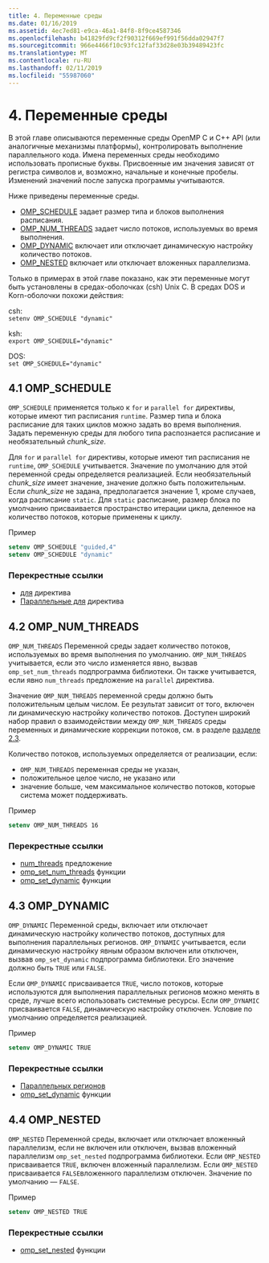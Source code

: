 ```yaml
---
title: 4. Переменные среды
ms.date: 01/16/2019
ms.assetid: 4ec7ed81-e9ca-46a1-84f8-8f9ce4587346
ms.openlocfilehash: b41829fd9cf2f90312f669ef991f56dda02947f7
ms.sourcegitcommit: 966e4466f10c93fc12faf33d28e03b39489423fc
ms.translationtype: MT
ms.contentlocale: ru-RU
ms.lasthandoff: 02/11/2019
ms.locfileid: "55987060"
---
```

# <a name="4-environment-variables"></a>4. Переменные среды

В этой главе описываются переменные среды OpenMP C и C++ API (или аналогичные механизмы платформы), контролировать выполнение параллельного кода.  Имена переменных среды необходимо использовать прописные буквы. Присвоенные им значения зависят от регистра символов и, возможно, начальные и конечные пробелы.  Изменений значений после запуска программы учитываются.

Ниже приведены переменные среды.

- [OMP_SCHEDULE](#41-omp_schedule) задает размер типа и блоков выполнения расписания.
- [OMP_NUM_THREADS](#42-omp_num_threads) задает число потоков, используемых во время выполнения.
- [OMP_DYNAMIC](#43-omp_dynamic) включает или отключает динамическую настройку количество потоков.
- [OMP_NESTED](#44-omp_nested) включает или отключает вложенных параллелизма.

Только в примерах в этой главе показано, как эти переменные могут быть установлены в средах-оболочках (csh) Unix C. В средах DOS и Korn-оболочки похожи действия:

csh:  
`setenv OMP_SCHEDULE "dynamic"`

ksh:  
`export OMP_SCHEDULE="dynamic"`

DOS:  
`set OMP_SCHEDULE="dynamic"`

## <a name="41-omp_schedule"></a>4.1 OMP_SCHEDULE

`OMP_SCHEDULE` применяется только к `for` и `parallel for` директивы, которые имеют тип расписания `runtime`. Размер типа и блока расписание для таких циклов можно задать во время выполнения. Задать переменную среды для любого типа распознается расписание и необязательный *chunk_size*.

Для `for` и `parallel for` директивы, которые имеют тип расписания не `runtime`, `OMP_SCHEDULE` учитывается. Значение по умолчанию для этой переменной среды определяется реализацией. Если необязательный *chunk_size* имеет значение, значение должно быть положительным. Если *chunk_size* не задана, предполагается значение 1, кроме случаев, когда расписание `static`. Для `static` расписание, размер блока по умолчанию присваивается пространство итерации цикла, деленное на количество потоков, которые применены к циклу.

Пример

```csh
setenv OMP_SCHEDULE "guided,4"
setenv OMP_SCHEDULE "dynamic"
```

### <a name="cross-references"></a>Перекрестные ссылки

- [для](2-directives.md#241-for-construct) директива
- [Параллельные для](2-directives.md#251-parallel-for-construct) директива

## <a name="42-omp_num_threads"></a>4.2 OMP_NUM_THREADS

`OMP_NUM_THREADS` Переменной среды задает количество потоков, используемых во время выполнения по умолчанию. `OMP_NUM_THREADS` учитывается, если это число изменяется явно, вызвав `omp_set_num_threads` подпрограмма библиотеки. Он также учитывается, если явно `num_threads` предложение на `parallel` директива.

Значение `OMP_NUM_THREADS` переменной среды должно быть положительным целым числом. Ее результат зависит от того, включен ли динамическую настройку количество потоков. Доступен широкий набор правил о взаимодействии между `OMP_NUM_THREADS` среды переменных и динамические коррекции потоков, см. в разделе [разделе 2.3](2-directives.md#23-parallel-construct).

Количество потоков, используемых определяется от реализации, если:

- `OMP_NUM_THREADS` переменная среды не указан,
- положительное целое число, не указано или
- значение больше, чем максимальное количество потоков, которые система может поддерживать.

Пример

```csh
setenv OMP_NUM_THREADS 16
```

### <a name="cross-references"></a>Перекрестные ссылки

- [num_threads](2-directives.md#23-parallel-construct) предложение
- [omp_set_num_threads](3-run-time-library-functions.md#311-omp_set_num_threads-function) функции
- [omp_set_dynamic](3-run-time-library-functions.md#317-omp_set_dynamic-function) функции

## <a name="43-omp_dynamic"></a>4.3 OMP_DYNAMIC

`OMP_DYNAMIC` Переменной среды, включает или отключает динамическую настройку количество потоков, доступных для выполнения параллельных регионов. `OMP_DYNAMIC` учитывается, если динамическую настройку явным образом включен или отключен, вызвав `omp_set_dynamic` подпрограмма библиотеки. Его значение должно быть `TRUE` или `FALSE`.

Если `OMP_DYNAMIC` присваивается `TRUE`, число потоков, которые используются для выполнения параллельных регионов можно менять в среде, лучше всего использовать системные ресурсы.  Если `OMP_DYNAMIC` присваивается `FALSE`, динамическую настройку отключен. Условие по умолчанию определяется реализацией.

Пример

```csh
setenv OMP_DYNAMIC TRUE
```

### <a name="cross-references"></a>Перекрестные ссылки

- [Параллельных регионов](2-directives.md#23-parallel-construct)
- [omp_set_dynamic](3-run-time-library-functions.md#317-omp_set_dynamic-function) функции

## <a name="44-omp_nested"></a>4.4 OMP_NESTED

`OMP_NESTED` Переменной среды, включает или отключает вложенный параллелизм, если не включен или отключен, вызвав вложенный параллелизм `omp_set_nested` подпрограмма библиотеки. Если `OMP_NESTED` присваивается `TRUE`, включен вложенный параллелизм. Если `OMP_NESTED` присваивается `FALSE`вложенного параллелизм отключен. Значение по умолчанию — `FALSE`.

Пример

```csh
setenv OMP_NESTED TRUE
```

### <a name="cross-reference"></a>Перекрестные ссылки

- [omp_set_nested](3-run-time-library-functions.md#319-omp_set_nested-function) функции
